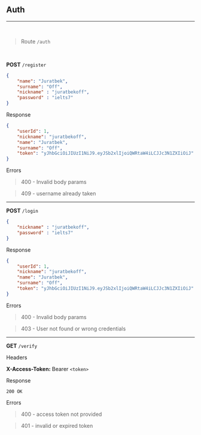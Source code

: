 ## Auth 
---

<br>

> Route `/auth`

<br>

**POST** `/register`

```json
{
    "name": "Juratbek",
    "surname": "Off",
    "nickname" : "juratbekoff",
    "password" : "ielts7"
}
```

Response

```json
{
    "userId": 1,
    "nickname": "juratbekoff",
    "name": "Juratbek",
    "surname": "Off",
    "token": "yJhbGciOiJIUzI1NiJ9.eyJSb2xlIjoiQWRtaW4iLCJJc3N1ZXIiOiJ"
}
```
Errors

> 400 - Invalid body params

> 409 - username already taken



---

**POST** `/login`

```json
{
    "nickname" : "juratbekoff",
    "password" : "ielts7"
}
```

Response

```json
{
    "userId": 1,
    "nickname": "juratbekoff",
    "name": "Juratbek",
    "surname": "Off",
    "token": "yJhbGciOiJIUzI1NiJ9.eyJSb2xlIjoiQWRtaW4iLCJJc3N1ZXIiOiJ"
}
```

Errors

> 400 - Invalid body params


> 403 - User not found or wrong credentials

---

**GET** `/verify`

Headers

**X-Access-Token:** Bearer `<token>`

Response

```
200 OK
```

Errors

> 400 - access token not provided

> 401 - invalid or expired token